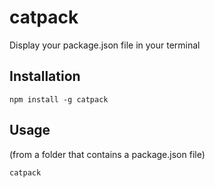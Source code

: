# catpack

Display your package.json file in your terminal

## Installation

```
npm install -g catpack
```

## Usage

(from a folder that contains a package.json file)

```
catpack
```
